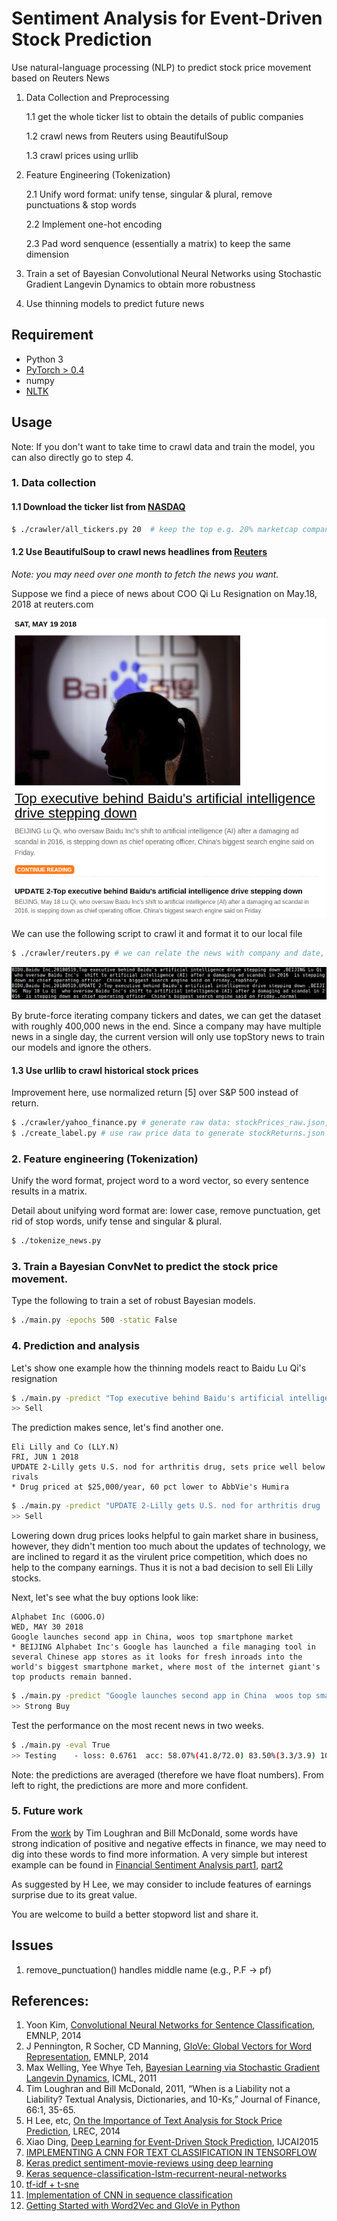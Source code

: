 # Sentiment Analysis for Event-Driven Stock Prediction
Use natural-language processing (NLP) to predict stock price movement based on Reuters News

1. Data Collection and Preprocessing

    1.1 get the whole ticker list to obtain the details of public companies

    1.2 crawl news from Reuters using BeautifulSoup
    
    1.3 crawl prices using urllib

2. Feature Engineering (Tokenization)
  
    2.1 Unify word format: unify tense, singular & plural, remove punctuations & stop words
  
    2.2 Implement one-hot encoding
  
    2.3 Pad word senquence (essentially a matrix) to keep the same dimension
  
3. Train a set of Bayesian Convolutional Neural Networks using Stochastic Gradient Langevin Dynamics to obtain more robustness
4. Use thinning models to predict future news

## Requirement
* Python 3
* [PyTorch > 0.4](https://pytorch.org/)
* numpy
* [NLTK](https://www.nltk.org/install.html)


## Usage

Note: If you don't want to take time to crawl data and train the model, you can also directly go to step 4.

### 1. Data collection


#### 1.1 Download the ticker list from [NASDAQ](http://www.nasdaq.com/screening/companies-by-industry.aspx)

```bash
$ ./crawler/all_tickers.py 20  # keep the top e.g. 20% marketcap companies
```

#### 1.2 Use BeautifulSoup to crawl news headlines from [Reuters](http://www.reuters.com/finance/stocks/overview?symbol=FB.O)

*Note: you may need over one month to fetch the news you want.*

Suppose we find a piece of news about COO Qi Lu Resignation on May.18, 2018 at reuters.com

![](./imgs/baidu.PNG)

We can use the following script to crawl it and format it to our local file

```bash
$ ./crawler/reuters.py # we can relate the news with company and date, this is more precise than Bloomberg News
```

![](./imgs/111.png)

By brute-force iterating company tickers and dates, we can get the dataset with roughly 400,000 news in the end. Since a company may have multiple news in a single day, the current version will only use topStory news to train our models and ignore the others.

#### 1.3 Use urllib to crawl historical stock prices
 
Improvement here, use normalized return [5] over S&P 500 instead of return.

```bash
$ ./crawler/yahoo_finance.py # generate raw data: stockPrices_raw.json, containing open, close, ..., adjClose
$ ./create_label.py # use raw price data to generate stockReturns.json
```

### 2. Feature engineering (Tokenization)

Unify the word format, project word to a word vector, so every sentence results in a matrix.

Detail about unifying word format are: lower case, remove punctuation, get rid of stop words, unify tense and singular & plural.

```bash
$ ./tokenize_news.py
```

### 3. Train a Bayesian ConvNet to predict the stock price movement. 

Type the following to train a set of robust Bayesian models.
```bash
$ ./main.py -epochs 500 -static False
```

### 4. Prediction and analysis

Let's show one example how the thinning models react to Baidu Lu Qi's resignation
```bash
$ ./main.py -predict "Top executive behind Baidu's artificial intelligence drive steps aside"
>> Sell
```
The prediction makes sence, let's find another one.

```
Eli Lilly and Co (LLY.N)
FRI, JUN 1 2018
UPDATE 2-Lilly gets U.S. nod for arthritis drug, sets price well below rivals
* Drug priced at $25,000/year, 60 pct lower to AbbVie's Humira
```

```bash
$ ./main.py -predict "UPDATE 2-Lilly gets U.S. nod for arthritis drug  sets price well below rivals"
>> Sell
```

Lowering down drug prices looks helpful to gain market share in business, however, they didn't mention too much about the updates of technology, we are inclined to regard it as the virulent price competition, which does no help to the company earnings. Thus it is not a bad decision to sell Eli Lilly stocks.

Next, let's see what the buy options look like:

```
Alphabet Inc (GOOG.O)
WED, MAY 30 2018
Google launches second app in China, woos top smartphone market
* BEIJING Alphabet Inc's Google has launched a file managing tool in several Chinese app stores as it looks for fresh inroads into the world's biggest smartphone market, where most of the internet giant's top products remain banned.
```

```bash
$ ./main.py -predict "Google launches second app in China  woos top smartphone market"
>> Strong Buy
```

Test the performance on the most recent news in two weeks.
```bash
$ ./main.py -eval True
>> Testing    - loss: 0.6761  acc: 58.07%(41.8/72.0) 83.50%(3.3/3.9) 100.00%(0.0/0.0) 0.00%(0.0/0.0) 
```
Note: the predictions are averaged (therefore we have float numbers). From left to right, the predictions are more and more confident.


### 5. Future work

From the [work](https://papers.ssrn.com/sol3/papers.cfm?abstract_id=1331573) by Tim Loughran and Bill McDonald, some words have strong indication of positive and negative effects in finance, we may need to dig into these words to find more information. A very simple but interest example can be found in [Financial Sentiment Analysis part1](http://francescopochetti.com/scrapying-around-web/), [part2](http://francescopochetti.com/financial-blogs-sentiment-analysis-part-crawling-web/)

As suggested by H Lee, we may consider to include features of earnings surprise due to its great value.

You are welcome to build a better stopword list and share it.


## Issues
1. remove_punctuation() handles middle name (e.g., P.F -> pf)

## References:

1. Yoon Kim, [Convolutional Neural Networks for Sentence Classification](http://www.aclweb.org/anthology/D14-1181), EMNLP, 2014
2. J Pennington, R Socher, CD Manning, [GloVe: Global Vectors for Word Representation](http://www-nlp.stanford.edu/pubs/glove.pdf), EMNLP, 2014
3. Max Welling, Yee Whye Teh, [Bayesian Learning via Stochastic Gradient Langevin Dynamics](https://pdfs.semanticscholar.org/aeed/631d6a84100b5e9a021ec1914095c66de415.pdf), ICML, 2011
4. Tim Loughran and Bill McDonald, 2011, “When is a Liability not a Liability?  Textual Analysis, Dictionaries, and 10-Ks,” Journal of Finance, 66:1, 35-65.
5. H Lee, etc, [On the Importance of Text Analysis for Stock Price Prediction](http://nlp.stanford.edu/pubs/lrec2014-stock.pdf), LREC, 2014
6. Xiao Ding, [Deep Learning for Event-Driven Stock Prediction](http://ijcai.org/Proceedings/15/Papers/329.pdf), IJCAI2015
7. [IMPLEMENTING A CNN FOR TEXT CLASSIFICATION IN TENSORFLOW](http://www.wildml.com/2015/12/implementing-a-cnn-for-text-classification-in-tensorflow/)
8. [Keras predict sentiment-movie-reviews using deep learning](http://machinelearningmastery.com/predict-sentiment-movie-reviews-using-deep-learning/)
9. [Keras sequence-classification-lstm-recurrent-neural-networks](http://machinelearningmastery.com/sequence-classification-lstm-recurrent-neural-networks-python-keras/)
10. [tf-idf + t-sne](https://github.com/lazyprogrammer/machine_learning_examples/blob/master/nlp_class2/tfidf_tsne.py)
11. [Implementation of CNN in sequence classification](https://github.com/dennybritz/cnn-text-classification-tf)
12. [Getting Started with Word2Vec and GloVe in Python](http://textminingonline.com/getting-started-with-word2vec-and-glove-in-python)

